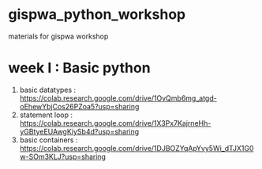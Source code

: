 # gispwa_python_workshop
materials for gispwa workshop

# week I : Basic python
1. basic datatypes : https://colab.research.google.com/drive/1OvQmb6mg_atgd-oEhewYbjCos26PZoa5?usp=sharing
2. statement loop : https://colab.research.google.com/drive/1X3Px7KajrneHh-yGBtyeEUAwgKiySb4d?usp=sharing
3. basic containers : https://colab.research.google.com/drive/1DJBOZYqApYvy5Wi_dTJX1G0w-SOm3KLJ?usp=sharing

